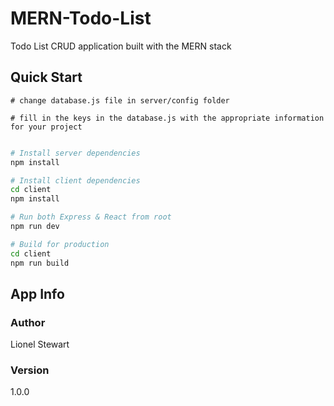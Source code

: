 # MERN-Todo-List
Todo List CRUD application built with the MERN stack

## Quick Start

```
# change database.js file in server/config folder

# fill in the keys in the database.js with the appropriate information for your project
 
```

```bash
# Install server dependencies
npm install

# Install client dependencies
cd client
npm install

# Run both Express & React from root
npm run dev

# Build for production
cd client
npm run build
```

## App Info

### Author
Lionel Stewart

### Version
1.0.0
